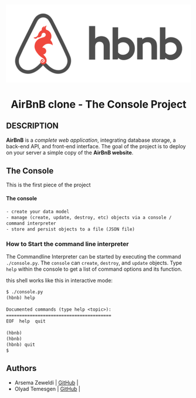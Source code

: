 ![AirBnB](Image/hbnb_logo.png)

# <h1 align="center">AirBnB clone - The Console Project </h1>


## DESCRIPTION

**AirBnB** is a *complete web application*, integrating database storage, a back-end API, and front-end interface.
The goal of the project is to deploy on your server a simple copy of the **AirBnB website**.

##  The Console 

This is the first piece of the project 
 
 #### The console 
    - create your data model
    - manage (create, update, destroy, etc) objects via a console / command interpreter
    - store and persist objects to a file (JSON file)


### How to Start the command line interpreter

The Commandline Interpreter can be started by executing the command `./console.py`. 
The `console` can `create`, `destroy`, and `update` objects. 
Type `help` within the console to get a list of command options and its function.


this shell works like this in interactive mode:
```
$ ./console.py
(hbnb) help

Documented commands (type help <topic>):
========================================
EOF  help  quit

(hbnb) 
(hbnb) 
(hbnb) quit
$
```


## Authors

* Arsema Zeweldi | [GitHub](https://github.com/Arsema-Zeweldi) |
* Olyad Temesgen | [GitHub](https://github.com/OL-YAD) |